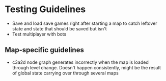 # Testing Guidelines

* Save and load save games right after starting a map to catch leftover state and state that should be saved but isn't
* Test multiplayer with bots

## Map-specific guidelines

* c3a2d node graph generates incorrectly when the map is loaded through level change. Doesn't happen consistently, might be the result of global state carrying over through several maps
